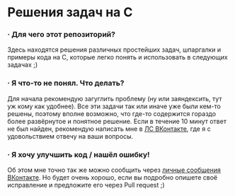 # Решения задач на C
### · Для чего этот репозиторий?
Здесь находятся решения различных простейших задач, шпаргалки и примеры кода на C, которые легко понять и использовать в следующих задачах ;)
### · Я что-то не понял. Что делать?
Для начала рекомендую загуглить проблему (ну или заяндексить, тут уж кому как удобнее). Все эти задачи так или иначе уже были кем-то решены, поэтому вполне возможно, что где-то содержится гораздо более развёрнутое и понятное решение. Если в течение 10 минут ответ не был найден, рекомендую написать мне в [ЛС ВКонтакте](https://vk.com/lxchurkin), где я с удовольствием отвечу на ваши вопросы.
### · Я хочу улучшить код / нашёл ошибку!
Об этом мне точно так же можно сообщить через [личные сообщения ВКонтакте](https://vk.com/lxchurkin). Но будет очень хорошо, если вы подробно опишете своё исправление и предложите его через Pull request ;)